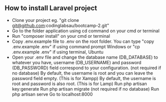 ## How to install Laravel project
- Clone your project eg. "git clone git@github.com:codinglabsau/bootcamp-2.git"
- Go to the folder application using cd command on your cmd or terminal
- Run "composer install" on your cmd or terminal
- Copy .env.example file to .env on the root folder. You can type "copy .env.example .env" if using command prompt Windows or "cp .env.example .env" if using terminal, Ubuntu
- Open your .env file and change the database name (DB_DATABASE) to whatever you have, username (DB_USERNAME) and password (DB_PASSWORD) field correspond to your configuration. (not required if no database)
By default, the username is root and you can leave the password field empty. (This is for Xampp)
By default, the username is root and password is also root. (This is for Lamp)
Run php artisan key:generate
Run php artisan migrate (not required if no database)
Run php artisan serve
Go to localhost:8000

